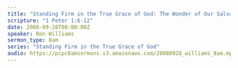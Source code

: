 ```yaml
---
title: "Standing Firm in the True Grace of God: The Wonder of Our Salvation"
scripture: "1 Peter 1:6-12"
date: 2008-09-28T00:00:00Z
speaker: Ron Williams
sermon_type: 8am
series: "Standing Firm in the True Grace of God"
audio: https://pcpc8amsermons.s3.amazonaws.com/20080928_williams_8am.mp3 
---
```



